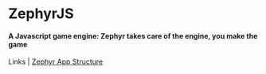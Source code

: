 <h1>ZephyrJS</h1>
<h4>A Javascript game engine: Zephyr takes care of the engine, you make the game</h4>
<p> Links | <a href="https://github.com/OttCS/ZephyrJS/blob/main/zephyr/struct.txt">Zephyr App Structure</a></p>

